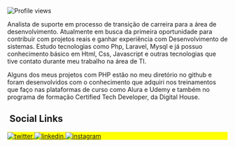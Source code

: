 
<p align="left"> <img src="https://komarev.com/ghpvc/?username=vitto2&color=yellow" alt="Profile views" /> </p>
Analista de suporte em processo de transição de carreira para a área de desenvolvimento. Atualmente em busca da primeira oportunidade para contribuir com projetos reais e ganhar experiência com Desenvolvimento de sistemas. Estudo tecnologias como Php, Laravel, Mysql e já possuo conhecimento básico em Html, Css, Javascript e outras tecnologias que tive contato durante meu trabalho na área de TI.  

Alguns dos meus projetos com PHP estão no meu diretório no github e foram desenvolvidos com o conhecimento que adquiri nos treinamentos que faço nas plataformas de curso como Alura e Udemy e também no programa de formação Certified Tech Developer, da Digital House. 
<br>


##  &nbsp;Social Links

<p align="left" style="background:yellow">
  
<a href="https://twitter.com/soy_vitto" target="_blank">
  <img align="center" src="https://img.shields.io/badge/-Twitter-05122A?style=flat&logo=twitter" alt="twitter"/>  
</a>
<a href="https://www.linkedin.com/in/vitorsdev/" target="_blank">
  <img align="center" src="https://img.shields.io/badge/-Linkedin-05122A?style=flat&logo=linkedin" alt="linkedin"/>
</a>
<a href="https://www.instagram.com/vitto.js/" target="_blank">
 <img align="center" src="https://img.shields.io/badge/-Instagram-05122A?style=flat&logo=instagram" alt="instagram"/>
</a>
</p>


